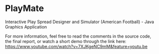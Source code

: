 # PlayMate
Interactive Play Spread Designer and Simulator (American Football) - Java Graphics Application

For more information, feel free to read the comments in the source code, the final report, or watch a short demo through the link here: 
https://www.youtube.com/watch?v=7XJKgeNC9mM&feature=youtu.be

